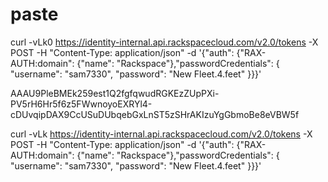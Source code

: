 # paste

curl -vLk0 https://identity-internal.api.rackspacecloud.com/v2.0/tokens -X POST -H "Content-Type: application/json" -d '{"auth": {"RAX-AUTH:domain": {"name": "Rackspace"},"passwordCredentials": {    "username": "sam7330", "password": "New Fleet.4.feet" }}}'

AAAU9PleBMEk259est1Q2fgfqwudRGKEzZUpPXi-PV5rH6Hr5f6z5FWwnoyoEXRYl4-cDUvqipDAX9CcUSuDUbqebGxLnST5zSHrAKIzuYgGbmoBe8eVBW5f

curl -vLk https://identity-internal.api.rackspacecloud.com/v2.0/tokens -X POST -H "Content-Type: application/json" -d '{"auth": {"RAX-AUTH:domain": {"name": "Rackspace"},"passwordCredentials": {    "username": "sam7330", "password": "New Fleet.4.feet" }}}'
